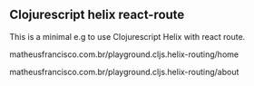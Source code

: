 ## Clojurescript helix react-route


This is a minimal e.g to use Clojurescript Helix with react route. 

matheusfrancisco.com.br/playground.cljs.helix-routing/home

matheusfrancisco.com.br/playground.cljs.helix-routing/about
